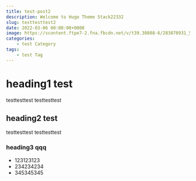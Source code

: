 ```yaml
---
title: test-post2
description: Welcome to Hugo Theme Stack22332
slug: testtesttest2
date: 2022-03-06 00:00:00+0000
image: https://scontent.ftpe7-2.fna.fbcdn.net/v/t39.30808-6/283070931_5531016070265898_6914430409707259080_n.jpg?_nc_cat=104&ccb=1-7&_nc_sid=730e14&_nc_ohc=YNFLyOMUP6IAX-ISx4F&_nc_ht=scontent.ftpe7-2.fna&oh=00_AT-ICxhhNsaQlPnhUx3JXndHvhr8m8tz0aWckUj8cWw0NA&oe=628E0C0C
categories:
    - test Category
tags:
    - test Tag
---
```


# heading1 test

testtesttest
testtesttest

## heading2 test

testtesttest
testtesttest

### heading3 qqq

- 123123123
- 234234234
- 345345345

